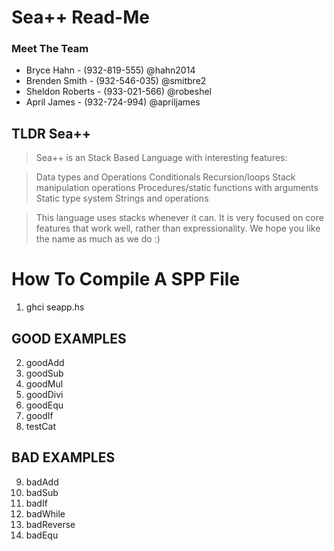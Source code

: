 # Sea++ Read-Me

### Meet The Team
* Bryce Hahn      - (932-819-555) @hahn2014
* Brenden Smith   - (932-546-035) @smitbre2
* Sheldon Roberts - (933-021-566) @robeshel
* April James     - (932-724-994) @apriljames

## TLDR Sea++
> Sea++ is an Stack Based Language with interesting features:

> Data types and Operations
> Conditionals
> Recursion/loops
> Stack manipulation operations
> Procedures/static functions with arguments
> Static type system
> Strings and operations

> This language uses stacks whenever it can.
> It is very focused on core features that work well, rather than expressionality.
> We hope you like the name as much as we do :)

# How To Compile A SPP File
1. ghci seapp.hs

## GOOD EXAMPLES
2. goodAdd
3. goodSub
4. goodMul
5. goodDivi
6. goodEqu
7. goodIf
8. testCat

## BAD EXAMPLES
9. badAdd
10. badSub
11. badIf
12. badWhile
13. badReverse
14. badEqu
